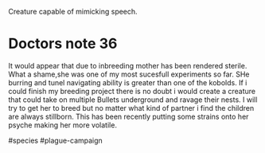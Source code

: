 Creature capable of mimicking speech.

# Doctors note 36

It would appear that due to inbreeding mother has been rendered sterile. What a shame,she was one of my most sucesfull experiments so far. SHe burring and tunel navigating ability is greater than one of the kobolds. If i could finish my breeding project there is no doubt i would create a creature that could take on multiple Bullets underground and ravage their nests. I will try to get her to breed but no matter what kind of partner i find the children are always stillborn. This has been recently putting some strains onto her psyche making her more volatile.

#species #plague-campaign 